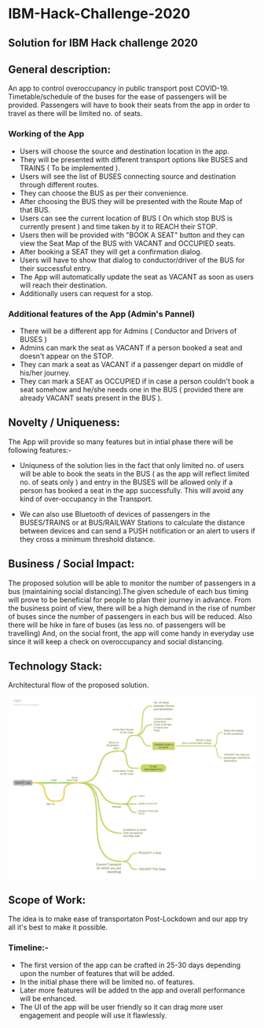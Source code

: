 # IBM-Hack-Challenge-2020

## Solution for IBM Hack challenge 2020

## General description:

An app to control overoccupancy in public transport post COVID-19. Timetable/schedule of the buses for the ease of passengers will be provided. Passengers will have to book their seats from the app in order to travel as there will be limited no. of seats.

### Working of the App

- Users will choose the source and destination location in the app.
- They will be presented with different transport options like BUSES and TRAINS ( To be implemented ).
- Users will see the list of BUSES connecting source and destination through different routes.
- They can choose the BUS as per their convenience.
- After choosing the BUS they will be presented with the Route Map of that BUS.
- Users can see the current location of BUS ( On which stop BUS is currently present ) and time taken by it to REACH their STOP.
- Users then will be provided with "BOOK A SEAT" button and they can view the Seat Map of the BUS with VACANT and OCCUPIED seats.
- After booking a SEAT they will get a confirmation dialog.
- Users will have to show that dialog to conductor/driver of the BUS for their successful entry.
- The App will automatically update the seat as VACANT as soon as users will reach their destination.
- Additionally users can request for a stop.

### Additional features of the App (Admin's Pannel)

- There will be a different app for Admins ( Conductor and Drivers of BUSES )
- Admins can mark the seat as VACANT if a person booked a seat and doesn't appear on the STOP.
- They can mark a seat as VACANT if a passenger depart on middle of his/her journey.
- They can mark a SEAT as OCCUPIED if in case a person couldn't book a seat somehow and he/she needs one in the BUS ( provided there are already VACANT seats present in the BUS ).

 
## Novelty / Uniqueness:
The App will provide so many features but in intial phase there will be following features:-<br/>

- Uniquness of the solution lies in the fact that only limited no. of users will be able to book the seats in the BUS ( as the app will reflect limited no. of seats only ) and entry in the BUSES will be allowed only if a person has booked a seat in the app successfully. This will avoid any kind of over-occupancy in the Transport.

- We can also use Bluetooth of devices of passengers in the BUSES/TRAINS or at BUS/RAILWAY Stations to calculate the distance between devices and can send a PUSH notification or an alert to users if they cross a minimum threshold distance.
 
## Business / Social Impact:

The proposed solution will be able to monitor the number of passengers in a bus (maintaining social distancing).The given schedule of each bus timing will prove to be beneficial for people to plan their journey in advance. From the business point of view, there will be a high demand in the rise of number of buses since the number of passengers in each bus will be reduced. Also there will be hike in fare of buses (as less no. of passengers will be travelling)  And, on the social front, the app will come handy in everyday use since it will keep a check on overoccupancy and social distancing.

 
## Technology Stack:

Architectural flow of the proposed solution.

![](SMART_App.png)

 
## Scope of Work:

The idea is to make ease of transportaton Post-Lockdown and our app try all it's best to 
make it possible.

### Timeline:-
- The first version of the app can be crafted in 25-30 days depending upon the number of features that will be added.
- In the initial phase there will be limited no. of features. 
- Later more features will be added tn the app and overall performance will be enhanced.
- The UI of the app will be user friendly so it can drag more user engagement and people will use it flawlessly.

